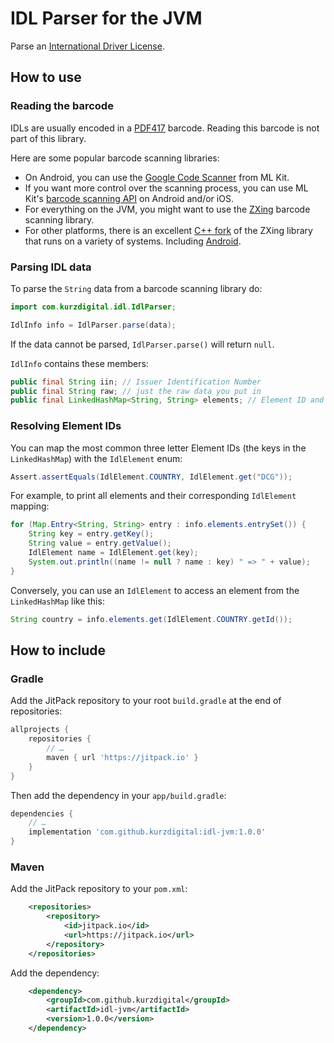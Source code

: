# IDL Parser for the JVM

Parse an [International Driver License][idl].

## How to use

### Reading the barcode

IDLs are usually encoded in a [PDF417][pdf417] barcode.
Reading this barcode is not part of this library.

Here are some popular barcode scanning libraries:

* On Android, you can use the [Google Code Scanner][codescanner] from ML Kit.
* If you want more control over the scanning process, you can use ML Kit's
	[barcode scanning API][vision] on Android and/or iOS.
* For everything on the JVM, you might want to use the [ZXing][zxing] barcode
	scanning library.
* For other platforms, there is an excellent [C++ fork][zxingcpp] of the ZXing
	library that runs on a variety of systems. Including
	[Android][barcodescannerview].

### Parsing IDL data

To parse the `String` data from a barcode scanning library do:

```java
import com.kurzdigital.idl.IdlParser;

IdlInfo info = IdlParser.parse(data);
```

If the data cannot be parsed, `IdlParser.parse()` will return `null`.

`IdlInfo` contains these members:

```java
public final String iin; // Issuer Identification Number
public final String raw; // just the raw data you put in
public final LinkedHashMap<String, String> elements; // Element ID and value
```

### Resolving Element IDs

You can map the most common three letter Element IDs (the keys in the
`LinkedHashMap`) with the `IdlElement` enum:

```java
Assert.assertEquals(IdlElement.COUNTRY, IdlElement.get("DCG"));
```

For example, to print all elements and their corresponding `IdlElement`
mapping:

```java
for (Map.Entry<String, String> entry : info.elements.entrySet()) {
	String key = entry.getKey();
	String value = entry.getValue();
	IdlElement name = IdlElement.get(key);
	System.out.println((name != null ? name : key) " => " + value);
}
```

Conversely, you can use an `IdlElement` to access an element from the
`LinkedHashMap` like this:

```java
String country = info.elements.get(IdlElement.COUNTRY.getId());
```

## How to include

### Gradle

Add the JitPack repository to your root `build.gradle` at the end of
repositories:

```groovy
allprojects {
	repositories {
		// …
		maven { url 'https://jitpack.io' }
	}
}
```

Then add the dependency in your `app/build.gradle`:

```groovy
dependencies {
	// …
	implementation 'com.github.kurzdigital:idl-jvm:1.0.0'
}
```

### Maven

Add the JitPack repository to your `pom.xml`:

```xml
	<repositories>
		<repository>
			<id>jitpack.io</id>
			<url>https://jitpack.io</url>
		</repository>
	</repositories>
```

Add the dependency:

```xml
	<dependency>
		<groupId>com.github.kurzdigital</groupId>
		<artifactId>idl-jvm</artifactId>
		<version>1.0.0</version>
	</dependency>
```

[idl]: http://www.aamva.org/DL-ID-Card-Design-Standard/
[pdf417]: https://en.wikipedia.org/wiki/PDF417
[codescanner]: https://developers.google.com/ml-kit/code-scanner
[vision]: https://developers.google.com/ml-kit/vision/barcode-scanning
[zxing]: https://github.com/zxing/zxing
[zxingcpp]: https://github.com/nu-book/zxing-cpp
[barcodescannerview]: https://github.com/markusfisch/BarcodeScannerView

